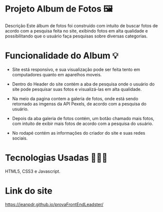 # Projeto Album de Fotos 🖼️
Descrição
Este álbum de fotos foi construído com intuito de buscar fotos de acordo com a pesquisa feita no site, exibindo fotos em alta qualidade e possibilitando que o usuário faça pesquisas sobre diversas categorias.

# Funcionalidade do Album 💡
* Site está responsivo, e sua visualização pode ser feita tento em computadores quanto em aparelhos moveis.

* Dentro do Header do site contém a aba de pesquisa onde o usuário do site pode pesquisar suas fotos e visualizá-las em alta qualidade.

* Na meio da pagina contem a galeria de fotos, onde está sendo retornado as imgenss da API Pexels, de acordo com a pesquisa do usuário.

* Depois da aba galeria de fotos contém, um botão chamado mais fotos, com intuito de exibir mais fotos de acordo com a pesquisa do usuário.

* No rodapé contém as informações do criador do site e suas redes sociais.

# Tecnologias Usadas 👨🏻‍💻
HTML5, CSS3 e Javascript.
# Link  do site
https://jeanpdr.github.io/provaFrontEndLeadster/
